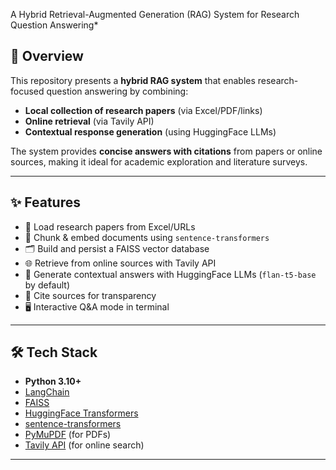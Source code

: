 A Hybrid Retrieval-Augmented Generation (RAG) System for Research Question Answering*

## 🚀 Overview
This repository presents a **hybrid RAG system** that enables research-focused question answering by combining:
- **Local collection of research papers** (via Excel/PDF/links)
- **Online retrieval** (via Tavily API)
- **Contextual response generation** (using HuggingFace LLMs)

The system provides **concise answers with citations** from papers or online sources, making it ideal for academic exploration and literature surveys.

---

## ✨ Features
- 📄 Load research papers from Excel/URLs
- 🔎 Chunk & embed documents using `sentence-transformers`
- 🗂️ Build and persist a FAISS vector database
- 🌐 Retrieve from online sources with Tavily API
- 🧠 Generate contextual answers with HuggingFace LLMs (`flan-t5-base` by default)
- 📌 Cite sources for transparency
- 🖥️ Interactive Q&A mode in terminal

---

## 🛠️ Tech Stack
- **Python 3.10+**
- [LangChain](https://www.langchain.com/)  
- [FAISS](https://github.com/facebookresearch/faiss)  
- [HuggingFace Transformers](https://huggingface.co/transformers/)  
- [sentence-transformers](https://www.sbert.net/)  
- [PyMuPDF](https://pymupdf.readthedocs.io/en/latest/) (for PDFs)  
- [Tavily API](https://tavily.com/) (for online search)  

---
